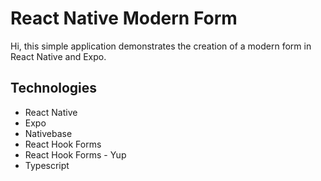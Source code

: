 # React Native Modern Form

Hi, this simple application demonstrates the creation of a modern form in React Native and Expo.

## Technologies

- React Native
- Expo
- Nativebase
- React Hook Forms
- React Hook Forms - Yup
- Typescript
